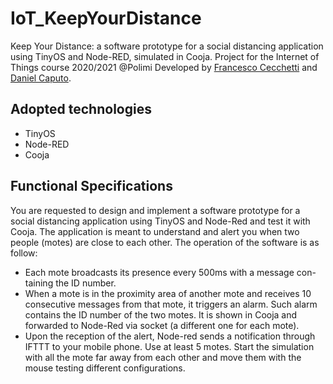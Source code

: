 # IoT_KeepYourDistance
Keep Your Distance: a software prototype for a social distancing application using TinyOS and Node-RED, simulated in Cooja.
Project for the Internet of Things course 2020/2021 @Polimi
Developed by [Francesco Cecchetti](https://github.com/FraCheck) and [Daniel Caputo](https://github.com/Daniel111296).

## Adopted technologies

 - TinyOS
 - Node-RED
 - Cooja

## Functional Specifications

You are requested to design and implement a software prototype for a social distancing application using TinyOS and Node-Red and test it with Cooja.
The application is meant to understand and alert you when two people (motes) are close to each other. The operation of the software is as follow:
 - Each mote broadcasts its presence every 500ms with a message con-
taining the ID number.
 - When a mote is in the proximity area of another mote and receives 10
consecutive messages from that mote, it triggers an alarm. Such alarm
contains the ID number of the two motes. It is shown in Cooja and
forwarded to Node-Red via socket (a different one for each mote).
 - Upon the reception of the alert, Node-red sends a notification through
IFTTT to your mobile phone.
Use at least 5 motes. Start the simulation with all the mote far away from
each other and move them with the mouse testing different configurations. 
